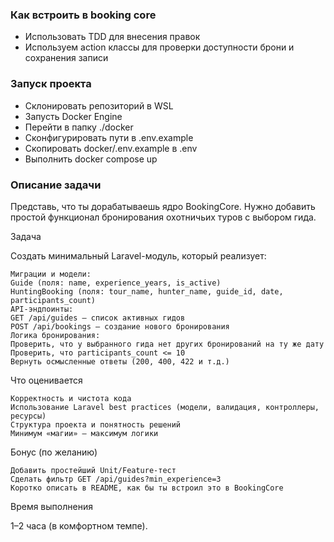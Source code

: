 ### Как встроить в booking core
- Использовать TDD для внесения правок
- Используем action классы для проверки доступности брони и сохранения записи

### Запуск проекта

- Склонировать репозиторий в WSL
- Запусть Docker Engine
- Перейти в папку ./docker
- Сконфигурировать пути в .env.example
- Скопировать docker/.env.example в .env
- Выполнить docker compose up

### Описание задачи

Представь, что ты дорабатываешь ядро BookingCore. Нужно добавить простой функционал бронирования охотничьих туров с выбором гида.

Задача

Создать минимальный Laravel-модуль, который реализует:

    Миграции и модели:
    Guide (поля: name, experience_years, is_active)
    HuntingBooking (поля: tour_name, hunter_name, guide_id, date, participants_count)
    API-эндпоинты:
    GET /api/guides — список активных гидов
    POST /api/bookings — создание нового бронирования
    Логика бронирования:
    Проверить, что у выбранного гида нет других бронирований на ту же дату
    Проверить, что participants_count <= 10
    Вернуть осмысленные ответы (200, 400, 422 и т.д.)

Что оценивается

    Корректность и чистота кода
    Использование Laravel best practices (модели, валидация, контроллеры, ресурсы)
    Структура проекта и понятность решений
    Минимум «магии» — максимум логики

Бонус (по желанию)

    Добавить простейший Unit/Feature-тест
    Сделать фильтр GET /api/guides?min_experience=3
    Коротко описать в README, как бы ты встроил это в BookingCore

Время выполнения

1–2 часа (в комфортном темпе).
